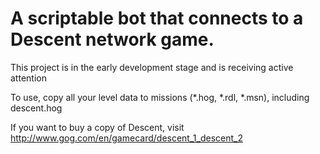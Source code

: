 # A scriptable bot that connects to a Descent network game. 
This project is in the early development stage and is receiving active attention

To use, copy all your level data to missions (*.hog, *.rdl, *.msn), including descent.hog

If you want to buy a copy of Descent, visit http://www.gog.com/en/gamecard/descent_1_descent_2
